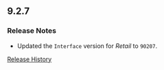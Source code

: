## 9.2.7

### Release Notes

- Updated the `Interface` version for _Retail_ to `90207`.

[Release History](https://github.com/SFX-WoW/Masque_Fusion/wiki/History)
